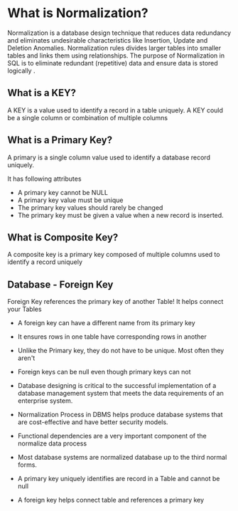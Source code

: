 # What is Normalization?
Normalization is a database design technique that reduces data redundancy and eliminates undesirable characteristics like Insertion, Update and Deletion Anomalies. Normalization rules divides larger tables into smaller tables and links them using relationships. The purpose of Normalization in SQL is to eliminate redundant (repetitive) data and ensure data is stored logically .

## What is a KEY?
A KEY is a value used to identify a record in a table uniquely. A KEY could be a single column or combination of multiple columns

## What is a Primary Key?

A primary is a single column value used to identify a database record uniquely.

It has following attributes

- A primary key cannot be NULL
- A primary key value must be unique
- The primary key values should rarely be changed
- The primary key must be given a value when a new record is inserted.

## What is Composite Key?
A composite key is a primary key composed of multiple columns used to identify a record uniquely

## Database - Foreign Key

Foreign Key references the primary key of another Table! It helps connect your Tables

- A foreign key can have a different name from its primary key
- It ensures rows in one table have corresponding rows in another
- Unlike the Primary key, they do not have to be unique. Most often they aren't
- Foreign keys can be null even though primary keys can not 

- Database designing is critical to the successful implementation of a database management system that meets the data requirements of an enterprise system.
- Normalization Process in DBMS helps produce database systems that are cost-effective and have better security models.
- Functional dependencies are a very important component of the normalize data process
- Most database systems are normalized database up to the third normal forms.
- A primary key uniquely identifies are record in a Table and cannot be null
- A foreign key helps connect table and references a primary key
 